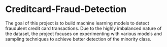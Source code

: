 # Creditcard-Fraud-Detection
The goal of this project is to build machine learning models to detect fraudulent credit card transactions. Due to the highly imbalanced nature of the dataset, the project focuses on experimenting with various models and sampling techniques to achieve better detection of the minority class.
